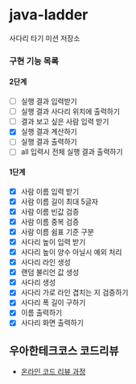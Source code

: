 # java-ladder

사다리 타기 미션 저장소

### 구현 기능 목록
#### 2단계
- [ ] 실행 결과 입력받기
- [ ] 실행 결과 사다리 위치에 출력하기
- [ ] 결과 보고 싶은 사람 입력 받기
- [x] 실행 결과 계산하기
- [ ] 실행 결과 출력하기
- [ ] all 입력시 전체 실행 결과 출력하기

#### 1단계
- [x] 사람 이름 입력 받기
- [x] 사람 이름 길이 최대 5글자
- [x] 사람 이름 빈값 검증
- [x] 사람 이름 중복 검증
- [x] 사람 이름 쉼표 기준 구분
- [x] 사다리 높이 입력 받기
- [x] 사다리 높이 양수 아닐시 예외 처리
- [x] 사다리 라인 생성
- [x] 랜덤 불리언 값 생성
- [x] 사다리 생성
- [x] 사다리 가로 라인 겹치는 지 검증하기
- [x] 사다리 폭 길이 구하기
- [x] 이름 출력하기
- [x] 사다리 화면 출력하기

## 우아한테크코스 코드리뷰

- [온라인 코드 리뷰 과정](https://github.com/woowacourse/woowacourse-docs/blob/master/maincourse/README.md)
